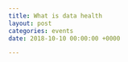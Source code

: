 ```yaml
---
title: What is data health
layout: post
categories: events
date: 2018-10-10 00:00:00 +0000

---
```

